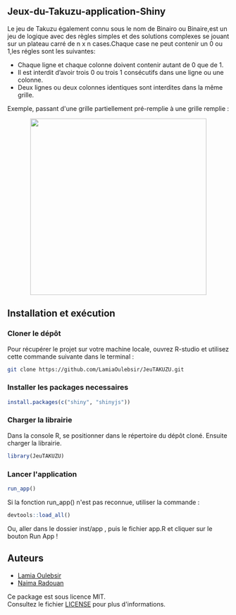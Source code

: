 ## Jeux-du-Takuzu-application-Shiny

Le jeu de Takuzu également connu sous le nom de Binairo ou Binaire,est un jeu de logique avec des règles simples et des solutions complexes se jouant sur un plateau carré de  n x n cases.Chaque case ne peut contenir un 0 ou 1,les régles sont les suivantes:
- Chaque ligne et chaque colonne doivent contenir autant de 0 que de 1.
- Il est interdit d’avoir trois 0 ou trois 1 consécutifs dans une ligne ou une colonne.
- Deux lignes ou deux colonnes identiques sont interdites dans la même grille.

Exemple, passant d'une grille partiellement pré-remplie à une grille remplie :
<div align="center">
  <img src="JeuTAKUZU/image/takuzu.png" width="400">
</div>


## Installation et exécution

### Cloner le dépôt
Pour récupérer le projet sur votre machine locale, ouvrez R-studio et utilisez cette commande suivante dans le terminal :

```sh
git clone https://github.com/LamiaOulebsir/JeuTAKUZU.git
```
### Installer les packages necessaires

```r
install.packages(c("shiny", "shinyjs"))
```

### Charger la librairie
Dans la console R, se positionner dans le répertoire du dépôt cloné. Ensuite charger la librairie.

```r
library(JeuTAKUZU)
```

### Lancer l'application

```r
run_app()
```
Si la fonction run_app() n'est pas reconnue, utiliser la commande :

```r
devtools::load_all()
```

Ou, aller dans le dossier inst/app , puis le fichier app.R et cliquer sur le bouton Run App !


## Auteurs
- [Lamia Oulebsir](https://github.com/LamiaOulebsir)
- [Naima Radouan](https://github.com/NaimaRadouan)

Ce package est sous licence MIT.  
Consultez le fichier [LICENSE](LICENSE) pour plus d'informations.

